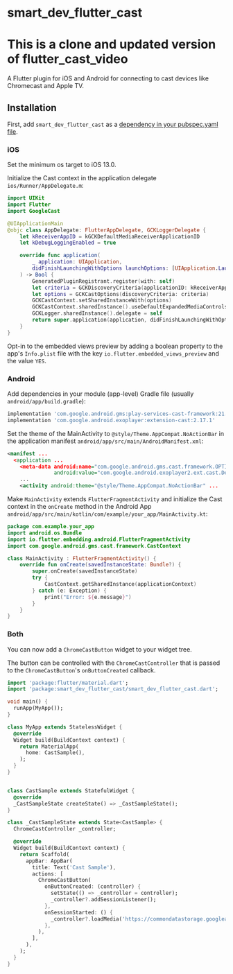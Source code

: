 # smart_dev_flutter_cast

# This is a clone and updated version of flutter_cast_video

A Flutter plugin for iOS and Android for connecting to cast devices like Chromecast and Apple TV.

## Installation

First, add `smart_dev_flutter_cast` as a [dependency in your pubspec.yaml file](https://flutter.io/using-packages/).

### iOS

Set the minimum os target to iOS 13.0.

Initialize the Cast context in the application delegate `ios/Runner/AppDelegate.m`:

```swift
import UIKit
import Flutter
import GoogleCast

@UIApplicationMain
@objc class AppDelegate: FlutterAppDelegate, GCKLoggerDelegate {
    let kReceiverAppID = kGCKDefaultMediaReceiverApplicationID
    let kDebugLoggingEnabled = true

    override func application(
        _ application: UIApplication,
        didFinishLaunchingWithOptions launchOptions: [UIApplication.LaunchOptionsKey: Any]?
    ) -> Bool {
        GeneratedPluginRegistrant.register(with: self)
        let criteria = GCKDiscoveryCriteria(applicationID: kReceiverAppID)
        let options = GCKCastOptions(discoveryCriteria: criteria)
        GCKCastContext.setSharedInstanceWith(options)
        GCKCastContext.sharedInstance().useDefaultExpandedMediaControls = true
        GCKLogger.sharedInstance().delegate = self
        return super.application(application, didFinishLaunchingWithOptions: launchOptions)
    }
}
```

Opt-in to the embedded views preview by adding a boolean property to the app's `Info.plist` file
with the key `io.flutter.embedded_views_preview` and the value `YES`.

### Android

Add dependencies in your module (app-level) Gradle file (usually `android/app/build.gradle`):

```groovy
implementation 'com.google.android.gms:play-services-cast-framework:21.2.0'
implementation 'com.google.android.exoplayer:extension-cast:2.17.1'
```

Set the theme of the MainActivity to `@style/Theme.AppCompat.NoActionBar` in the application manifest `android/app/src/main/AndroidManifest.xml`:

```xml
<manifest ...
  <application ...
    <meta-data android:name="com.google.android.gms.cast.framework.OPTIONS_PROVIDER_CLASS_NAME"
               android:value="com.google.android.exoplayer2.ext.cast.DefaultCastOptionsProvider"/>
    ...
    <activity android:theme="@style/Theme.AppCompat.NoActionBar" ...
```

Make `MainActivity` extends `FlutterFragmentActivity` and initialize the Cast context in the `onCreate` method in the Android App `android/app/src/main/kotlin/com/example/your_app/MainActivity.kt`:

```kotlin
package com.example.your_app
import android.os.Bundle
import io.flutter.embedding.android.FlutterFragmentActivity
import com.google.android.gms.cast.framework.CastContext

class MainActivity : FlutterFragmentActivity() {
    override fun onCreate(savedInstanceState: Bundle?) {
        super.onCreate(savedInstanceState)
        try {
            CastContext.getSharedInstance(applicationContext)
        } catch (e: Exception) {
            print("Error: ${e.message}")
        }
    }
}
```

### Both

You can now add a `ChromeCastButton` widget to your widget tree.

The button can be controlled with the `ChromeCastController` that is passed to
the `ChromeCastButton`'s `onButtonCreated` callback.

```dart
import 'package:flutter/material.dart';
import 'package:smart_dev_flutter_cast/smart_dev_flutter_cast.dart';

void main() {
  runApp(MyApp());
}

class MyApp extends StatelessWidget {
  @override
  Widget build(BuildContext context) {
    return MaterialApp(
      home: CastSample(),
    );
  }
}


class CastSample extends StatefulWidget {
  @override
  _CastSampleState createState() => _CastSampleState();
}

class _CastSampleState extends State<CastSample> {
  ChromeCastController _controller;

  @override
  Widget build(BuildContext context) {
    return Scaffold(
      appBar: AppBar(
        title: Text('Cast Sample'),
        actions: [
          ChromeCastButton(
            onButtonCreated: (controller) {
              setState(() => _controller = controller);
              _controller?.addSessionListener();
            },
            onSessionStarted: () {
              _controller?.loadMedia('https://commondatastorage.googleapis.com/gtv-videos-bucket/sample/BigBuckBunny.mp4');
            },
          ),
        ],
      ),
    );
  }
}
```
